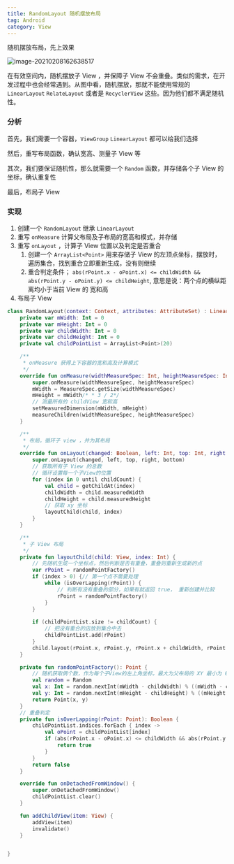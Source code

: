 ```yaml
---
title: RandomLayout 随机摆放布局
tag: Android
category: View
---
```




随机摆放布局，先上效果

![image-20210208162638517](https://raw.githubusercontent.com/xiaomanwong/static_file/master/images/image-20210208162638517.png)

在有效空间内，随机摆放子 View ，并保障子 View 不会重叠。类似的需求，在开发过程中也会经常遇到。从图中看，随机摆放，那就不能使用常规的 `LinearLayout` `RelateLayout` 或者是 `RecyclerView` 这些。因为他们都不满足随机性。
<!--more -->

### 分析

首先，我们需要一个容器，`ViewGroup` `LinearLayout` 都可以给我们选择

然后，重写布局函数，确认宽高、测量子 View 等

其次，我们要保证随机性，那么就需要一个 `Random` 函数，并存储各个子 View 的坐标，确认重复性

最后，布局子 View

### 实现

1. 创建一个 `RandomLayout` 继承 `LinearLayout`
2. 重写 `onMeasure` 计算父布局及子布局的宽高和模式，并存储
3. 重写 `onLayout` ，计算子 View 位置以及判定是否重合
   1. 创建一个 `ArrayList<Point>` 用来存储子 View 的左顶点坐标，摆放时，遍历集合，找到重合立即重新生成，没有则继续
   2. 重合判定条件； `abs(rPoint.x - oPoint.x) <= childWidth && abs(rPoint.y - oPoint.y) <= childHeight`, 意思是说：两个点的横纵距离均小于当前 View 的 宽和高 
4. 布局子 View



```kotlin
class RandomLayout(context: Context, attributes: AttributeSet) : LinearLayout(context, attributes) {
    private var mWidth: Int = 0
    private var mHeight: Int = 0
    private var childWidth: Int = 0
    private var childHeight: Int = 0
    private val childPointList = ArrayList<Point>(20)

    /**
     * onMeasure 获得上下容器的宽和高及计算模式
     */
    override fun onMeasure(widthMeasureSpec: Int, heightMeasureSpec: Int) {
        super.onMeasure(widthMeasureSpec, heightMeasureSpec)
        mWidth = MeasureSpec.getSize(widthMeasureSpec)
        mHeight = mWidth/* * 3 / 2*/
        // 测量所有的 childView 宽和高
        setMeasuredDimension(mWidth, mHeight)
        measureChildren(widthMeasureSpec, heightMeasureSpec)
    }

    /**
     * 布局，循环子 view ，并为其布局
     */
    override fun onLayout(changed: Boolean, left: Int, top: Int, right: Int, bottom: Int) {
        super.onLayout(changed, left, top, right, bottom)
        // 获取所有子 View 的总数
        // 循环设置每一个子View的位置
        for (index in 0 until childCount) {
            val child = getChildAt(index)
            childWidth = child.measuredWidth
            childHeight = child.measuredHeight
            // 获取 xy 坐标
            layoutChild(child, index)
        }
    }

    /**
     * 子 View 布局
     */
    private fun layoutChild(child: View, index: Int) {
        // 先随机生成一个坐标点，然后判断是否有重叠，重叠则重新生成新的点
        var rPoint = randomPointFactory()
        if (index > 0) {// 第一个点不需要处理
            while (isOverLapping(rPoint)) {
                // 判断有没有重叠的部分，如果有就返回 true， 重新创建并比较
                rPoint = randomPointFactory()
            }
        }
        
        if (childPointList.size != childCount) {
            // 把没有重合的店放到集合中去
            childPointList.add(rPoint)
        }
        child.layout(rPoint.x, rPoint.y, rPoint.x + childWidth, rPoint.y + childHeight)
    }

    private fun randomPointFactory(): Point {
        // 随机获取俩个数，作为每个子View的左上角坐标，最大为父布局的 XY 最小为 0
        val random = Random
        val x: Int = random.nextInt(mWidth - childWidth) % ((mWidth - childWidth) - 1 + 1) + 1
        val y: Int = random.nextInt(mHeight - childHeight) % ((mHeight - childHeight) - 1 + 1) + 1
        return Point(x, y)
    }
	// 重叠判定
    private fun isOverLapping(rPoint: Point): Boolean {
        childPointList.indices.forEach { index ->
            val oPoint = childPointList[index]
            if (abs(rPoint.x - oPoint.x) <= childWidth && abs(rPoint.y - oPoint.y) <= childHeight) {
                return true
            }
        }
        return false
    }

    override fun onDetachedFromWindow() {
        super.onDetachedFromWindow()
        childPointList.clear()
    }

    fun addChildView(item: View) {
        addView(item)
        invalidate()
    }


}
```

